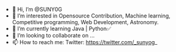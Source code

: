- 👋 Hi, I’m @SUNY0G
- 👀 I’m interested in Opensource Contribution, Machine learning, Competitive programming, Web Development, Astronomy.
- 🌱 I’m currently learning Java | Python✅
- 💞️ I’m looking to collaborate on ...
- 📫 How to reach me: Twitter: https://twitter.com/_sunyog_

<!---
SUNY0G/SUNY0G is a ✨ special ✨ repository because its `README.md` (this file) appears on your GitHub profile.
You can click the Preview link to take a look at your changes.
--->
